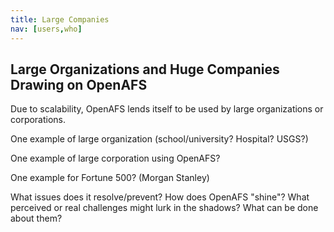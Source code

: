 ```yaml
---
title: Large Companies
nav: [users,who]
---
```


## Large Organizations and Huge Companies Drawing on OpenAFS ##

Due to scalability, OpenAFS lends itself to be used by large organizations or corporations.

One example of large organization (school/university?  Hospital? USGS?)

One example of large corporation using OpenAFS?

One example for Fortune 500?  (Morgan Stanley)

What issues does it resolve/prevent?  How does OpenAFS "shine"?
What perceived or real challenges might lurk in the shadows?  What can be done about them?
